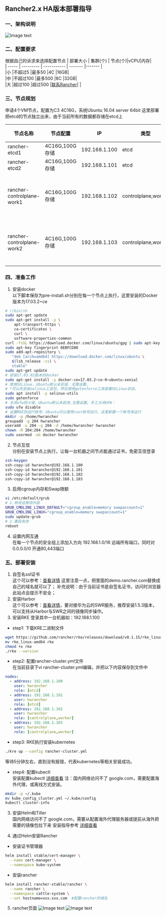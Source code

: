 ## Rancher2.x HA版本部署指导
### 一、架构说明  
![Image text](./images/rancher-ha.jpg)
### 二、配置要求   

根据自己的诉求来选择配置节点
| 部署大小 | 集群(个) | 节点(个)|vCPU|内存|  
| ----- | --------- | ----------- | ------- |------- |  
|小	|不超过5	|最多50	|4C	|16GB|  
|中	|不超过100	|最多500	|8C	|32GB|  
|大	|超过100	|超过500	|[联系Rancher](https://www.cnrancher.com/contact/)| |

### 三、节点规划  

申请4个VM节点，配置为C3 4C16G，系统Ubuntu 16.04 server 64bit
这里部署把etcd的节点独立出来，由于当前所有的数据都存储在etcd上

| 节点名称 | 节点配置 | IP | 类型 | 备注 |  
| ----- | ----- | --------- | ----------- | ------- |
| rancher-etcd1 |4C16G,100G存储	|192.168.1.100	|etcd	|	|
| rancher-etcd2 |4C16G,100G存储	|192.168.1.101	|etcd	|	|
| rancher-controlplane-work1 |4C16G,100G存储	|192.168.1.102	|controlplane,worker	| 管理面,数据面	|
| rancher-controlplane-work2 |4C16G,100G存储	|192.168.1.103	|controlplane,worker	| 管理面,数据面	|

### 四、准备工作 
1. 安装docker   
以下脚本保存为pre-install.sh分别在每一个节点上执行，这里安装的Docker版本为17.03.2~ce
```sh
# !/bin/sh
sudo apt-get update
sudo apt-get install -y \
    apt-transport-https \
    ca-certificates \
    curl \
    software-properties-common
curl -fsSL https://download.docker.com/linux/ubuntu/gpg | sudo apt-key add -
sudo apt-key fingerprint 0EBFCD88
sudo add-apt-repository \
   "deb [arch=amd64] https://download.docker.com/linux/ubuntu \
   $(lsb_release -cs) \
   stable"
sudo apt-get update
# 安装17.03.02版本的docker
sudo apt-get install -y docker-ce=17.03.2~ce-0~ubuntu-xenial
# 禁用SELinux，Ubuntu默认未安装，无需设置。
# *可以先安装selinux工具包，然后使用getenforce工具查看SELinux状态。
sudo apt install -y selinux-utils
sudo getenforce
# 关闭ufw防火墙，Ubuntu默认未启用,无需设置。手工关闭UFW：
sudo ufw disable
# 设置RKE的运行帐号，Ubuntu可以使用root帐号运行，这里新建一个帐号来运行
mkdir -p /home/hwrancher
groupadd -g 204 hwrancher
useradd -u 204 -g 204 -d /home/hwrancher hwrancher
chown -R 204:204 /home/hwrancher
sudo usermod -aG docker hwrancher
```
2. 节点互信  
分别在安装节点上执行，让每一台机器之间节点能通过证书，免密互信登录
```sh
ssh-keygen 
ssh-copy-id hwrancher@192.168.1.100
ssh-copy-id hwrancher@192.168.1.101
ssh-copy-id hwrancher@192.168.1.102
ssh-copy-id hwrancher@192.168.1.103
```

3. 启用cgroup内存和Swap限额  

```sh
vi /etc/default/grub
# 1.修改这两项内容
GRUB_CMDLINE_LINUX_DEFAULT="cgroup_enable=memory swapaccount=1"
GRUB_CMDLINE_LINUX="cgroup_enable=memory swapaccount=1"
sudo update-grub
# 2.重启有效
reboot
```

4. 设置内网互通  
在每一个节点的安全组上添加入方向 192.168.1.0/16 远端所有端口，同时对 0.0.0.0/0 开通80,443端口

### 五、部署安装  
1. 自签名ssl证书  
这个可以参考：[查看详情](https://www.cnrancher.com/docs/rancher/v2.x/cn/installation/self-signed-ssl/)  这里注意一点，把里面的demo.rancher.com替换成自己的域名就可以了；
补充说明：由于当前证书是自签名证书，访问时浏览器此站点会提示不安全；
2. 安装Harbor  
这个可以参考：[查看详情](https://www.cnrancher.com/docs/rancher/v2.x/cn/installation/registry/single-node-installation/)，要对接华为云的SWR服务，推荐安装1.5.3版本，可以支持从Harbor与SWR之间的镜像同步操作。
3. 安装RKE
登录其中一台机器如：192.168.1.100  
- step1: 下载KRE二进制文件  
```sh
wget https://github.com/rancher/rke/releases/download/v0.1.15/rke_linux-amd64
mv rke_linux-amd64 rke
chmod +x rke
./rke --version
```
- step2: 配置rancher-cluster.yml文件  
在当前目录下vi rancher-cluster.yml编辑，并把以下内容保存到文件中
```yaml
nodes:
  - address: 192.168.1.100
    user: hwrancher
    role: [etcd]
  - address: 192.168.1.101
    user: hwrancher
    role: [etcd]
  - address: 192.168.1.102
    user: hwrancher
    role: [controlplane,worker]
  - address: 192.168.1.103
    user: hwrancher
    role: [controlplane,worker]
```
- step3: RKE执行安装kubernetes  
```sh
./kre up --config rancher-cluster.yml
```
等待5分钟左右，直到没有报错，代表kubernetes等相关安装成功。
- step4: 配置kubectl  
安装配置kubectl [详细查看](https://www.cnrancher.com/docs/rancher/v2.x/cn/installation/kubectl/) 
注：国内网络访问不了 google.com，需要配置海外代理，或离线方式安装。
```sh
mkdir -p ~/.kube
mv kube_config_cluster.yml ~/.kube/config
kubectl cluster-info 
```
3. 安装Helm和Tiller  
国内网络访问不了 google.com，需要从配置海外代理服务器或提前从海外把需要的镜像包拉下来
安装指导参考 [详细查看](https://www.cnrancher.com/docs/rancher/v2.x/cn/installation/server-installation/ha-install/helm-rancher/helm-install/)

4. 通过Helm安装Rancher  
- 安装证书管理器  
```sh 
helm install stable/cert-manager \
  --name cert-manager \
  --namespace kube-system
``` 
- 安装rancher 
```sh
helm install rancher-stable/rancher \
  --name rancher \
  --namespace cattle-system \
  --set hostname=xxx.xxx.com  #配置rancher的域名
``` 

5. rancher页面
![Image text](./images/rancher-login.jpg)
![Image text](./images/rancher-home.jpg)

